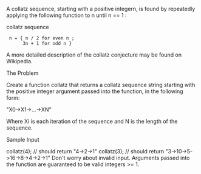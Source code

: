 A collatz sequence, starting with a positive integern, is found by repeatedly applying the following function to n until n == 1 :

collatz sequence
```
 n = { n / 2 for even n ;
      3n + 1 for odd n }
```
A more detailed description of the collatz conjecture may be found on Wikipedia.

The Problem

Create a function collatz that returns a collatz sequence string starting with the positive integer argument passed into the function, in the following form:

"X0->X1->...->XN"

Where Xi is each iteration of the sequence and N is the length of the sequence.

Sample Input

collatz(4); // should return "4->2->1"
collatz(3); // should return "3->10->5->16->8->4->2->1"
Don't worry about invalid input. Arguments passed into the function are guaranteed to be valid integers >= 1.
